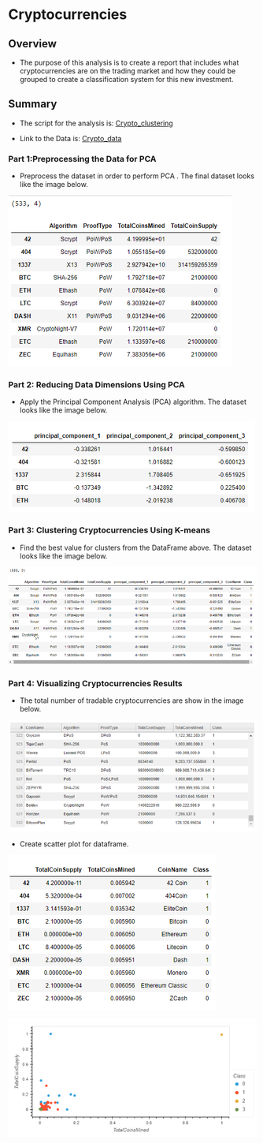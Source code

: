 # Cryptocurrencies

## Overview

- The purpose of this analysis is to create a report that includes what cryptocurrencies are on the trading market and how they could be grouped to create a classification system for this new investment.


## Summary

- The script for the analysis is: [Crypto_clustering](https://github.com/manasidek/Cryptocurrencies/blob/main/crypto_clustering.ipynb)

- Link to the Data is: [Crypto_data](https://github.com/manasidek/Cryptocurrencies/blob/main/crypto_data.csv)

### Part 1:Preprocessing the Data for PCA

- Preprocess the dataset in order to perform PCA . The final dataset looks like the image below.

![dataframe_1](https://github.com/manasidek/Cryptocurrencies/blob/main/images/dataframe_1.png)

### Part 2: Reducing Data Dimensions Using PCA

- Apply the Principal Component Analysis (PCA) algorithm. The dataset looks like the image below.

![pca_df](https://github.com/manasidek/Cryptocurrencies/blob/main/images/pca_df.png)

### Part 3: Clustering Cryptocurrencies Using K-means

- Find the best value for clusters from the DataFrame above. The dataset looks like the image below.

![clustered_df](https://github.com/manasidek/Cryptocurrencies/blob/main/images/clustered_df.png) 

### Part 4: Visualizing Cryptocurrencies Results

- The total number of tradable cryptocurrencies are show in the image below.

![tradable_currencies](https://github.com/manasidek/Cryptocurrencies/blob/main/images/tradable_currencies.png)

- Create scatter plot for dataframe.

![plot_df](https://github.com/manasidek/Cryptocurrencies/blob/main/images/plot_df.png)

![total_coins](https://github.com/manasidek/Cryptocurrencies/blob/main/images/total_coins.png)